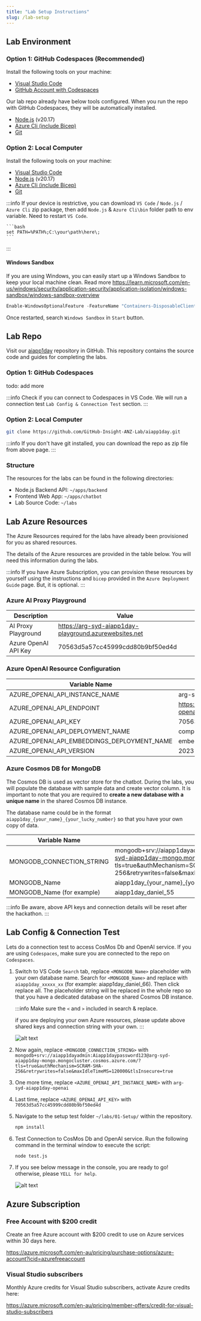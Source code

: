 ```yaml
---
title: "Lab Setup Instructions"
slug: /lab-setup
---
```


## Lab Environment

### Option 1: GitHub Codespaces (Recommended)

Install the following tools on your machine:

- [Visual Studio Code](https://code.visualstudio.com/download)
- [GitHub Account with Codespaces](https://github.com/)

Our lab repo already have below tools configured. When you run the repo with GitHub Codespaces, they will be automatically installed.

- [Node.js](https://nodejs.org/en/download/prebuilt-installer) (v20.17)
- [Azure Cli (include Bicep)](https://learn.microsoft.com/en-us/cli/azure/install-azure-cli)
- [Git](https://git-scm.com/downloads)


### Option 2: Local Computer

Install the following tools on your machine:

- [Visual Studio Code](https://code.visualstudio.com/download)
- [Node.js](https://nodejs.org/en/download/prebuilt-installer) (v20.17)
- [Azure Cli (include Bicep)](https://learn.microsoft.com/en-us/cli/azure/install-azure-cli)
- [Git](https://git-scm.com/downloads)

:::info
If your device is restrictive, you can download `VS Code` / `Node.js` / `Azure Cli` zip package, then add `Node.js` & `Azure Cli\bin` folder path to env variable. Need to restart `VS Code`.

    ```bash
    set PATH=%PATH%;C:\your\path\here\;
    ```
:::

#### Windows Sandbox

If you are using Windows, you can easily start up a Windows Sandbox to keep your local machine clean. Read more https://learn.microsoft.com/en-us/windows/security/application-security/application-isolation/windows-sandbox/windows-sandbox-overview

```powershell
Enable-WindowsOptionalFeature -FeatureName "Containers-DisposableClientVM" -All -Online
```

Once restarted, search `Windows Sandbox` in `Start` button.

## Lab Repo

Visit our [aiapp1day](https://github.com/GitHub-Insight-ANZ-Lab/aiapp1day) repository in GitHub. This repository contains the source code and guides for completing the labs.

### Option 1: GitHub Codespaces

todo: add more

:::info
Check if you can connect to Codespaces in VS Code. We will run a connection test `Lab Config & Connection Test` section.
:::

### Option 2: Local Computer

```bash
git clone https://github.com/GitHub-Insight-ANZ-Lab/aiapp1day.git
```

:::info
If you don't have git installed, you can download the repo as zip file from above page.
:::

### Structure

The resources for the labs can be found in the following directories:

- Node.js Backend API: `~/apps/backend`
- Frontend Web App: `~/apps/chatbot`
- Lab Source Code: `~/labs`

<!-- If you don't have git installed, you can download code as zip from https://github.com/GitHub-Insight-ANZ-Lab/aiapp1day
![alt text](images/gitrepo-zip.png) -->

## Lab Azure Resources

The Azure Resources required for the labs have already been provisioned for you as shared resources. 

The details of the Azure resources are provided in the table below. You will need this information during the labs.

:::info
If you have Azure Subscription, you can provision these resources by yourself using the instructions and `bicep` provided in the `Azure Deployment Guide` page. But, it is optional.
:::

### Azure AI Proxy Playground

| Description          | Value                                                  |
| -------------------- | ------------------------------------------------------ |
| AI Proxy Playground  | https://arg-syd-aiapp1day-playground.azurewebsites.net |
| Azure OpenAI API Key | 70563d5a57cc45999cdd80b9bf50ed4d                       |

### Azure OpenAI Resource Configuration

| Variable Name                               | Value                                             |
| ------------------------------------------- | ------------------------------------------------- |
| AZURE_OPENAI_API_INSTANCE_NAME              | arg-syd-aiapp1day-openai                          |
| AZURE_OPENAI_API_ENDPOINT                   | https://arg-syd-aiapp1day-openai.openai.azure.com |
| AZURE_OPENAI_API_KEY                        | 70563d5a57cc45999cdd80b9bf50ed4d                  |
| AZURE_OPENAI_API_DEPLOYMENT_NAME            | completions                                       |
| AZURE_OPENAI_API_EMBEDDINGS_DEPLOYMENT_NAME | embeddings                                        |
| AZURE_OPENAI_API_VERSION                    | 2023-09-01-preview                                |



### Azure Cosmos DB for MongoDB

The Cosmos DB is used as vector store for the chatbot. During the labs, you will populate the database with sample data and create vector column. It is important to note that you are required to **create a new database with a unique name** in the shared Cosmos DB instance.

The database name could be in the format `aiapp1day_{your_name}_{your_lucky_number}` so that you have your own copy of data.

| Variable Name             | Value                                                                                                                                                                                                 |
| ------------------------- | ----------------------------------------------------------------------------------------------------------------------------------------------------------------------------------------------------- |
| MONGODB_CONNECTION_STRING | mongodb+srv://aiapp1dayadmin:Aiapp1daypassword123@arg-syd-aiapp1day-mongo.mongocluster.cosmos.azure.com/?tls=true&authMechanism=SCRAM-SHA-256&retrywrites=false&maxIdleTimeMS=120000&tlsInsecure=true |
| MONGODB_Name              | aiapp1day_\{your_name\}_\{your_lucky_number\}|
| MONGODB_Name (for example)| aiapp1day_daniel_55|

:::info
Be aware, above API keys and connection details will be reset after the hackathon.
:::


## Lab Config & Connection Test

Lets do a connection test to access CosMos Db and OpenAI service. If you are using `Codespaces`, make sure you are connected to the repo on `Codespaces`.

1. Switch to VS Code `Search` tab, replace `<MONGODB_Name>` placeholder with your own database name. Search for `<MONGODB_Name>` and replace with `aiapp1day_xxxxx_xx` (for example: aiapp1day_daniel_66). Then click replace all. The placeholder string will be replaced in the whole repo so that you have a dedicated database on the shared Cosmos DB instance.

    :::info
    Make sure the `<` and `>` included in search & replace.
    
    if you are deploying your own Azure resources, please update above shared keys and connection string with your own.
    :::

    ![alt text](images/setup.png)
    
2. Now again, replace `<MONGODB_CONNECTION_STRING>` with `mongodb+srv://aiapp1dayadmin:Aiapp1daypassword123@arg-syd-aiapp1day-mongo.mongocluster.cosmos.azure.com/?tls=true&authMechanism=SCRAM-SHA-256&retrywrites=false&maxIdleTimeMS=120000&tlsInsecure=true`

3. One more time, replace `<AZURE_OPENAI_API_INSTANCE_NAME>` with `arg-syd-aiapp1day-openai`

4. Last time, replace `<AZURE_OPENAI_API_KEY>` with `70563d5a57cc45999cdd80b9bf50ed4d`

5. Navigate to the setup test folder `~/labs/01-Setup/` within the repository.

    ```bash
    npm install    
    ```
6. Test Connection to CosMos Db and OpenAI service. Run the following command in the terminal window to execute the script:

   ```bash
   node test.js
   ```

7. If you see below message in the console, you are ready to go! otherwise, please `YELL for help`.

    ![alt text](images/setup-test.png)


## Azure Subscription

### Free Account with $200 credit

Create an free Azure account with $200 credit to use on Azure services within 30 days here.

https://azure.microsoft.com/en-au/pricing/purchase-options/azure-account?icid=azurefreeaccount

### Visual Studio subscribers

Monthly Azure credits for Visual Studio subscribers, activate Azure credits here:

https://azure.microsoft.com/en-au/pricing/member-offers/credit-for-visual-studio-subscribers
